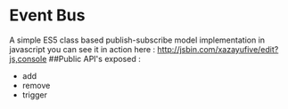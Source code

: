# Event Bus
A simple ES5 class based publish-subscribe model implementation in javascript
you can see it in action here : http://jsbin.com/xazayufive/edit?js,console
##Public API's exposed :
  - add
  - remove
  - trigger
